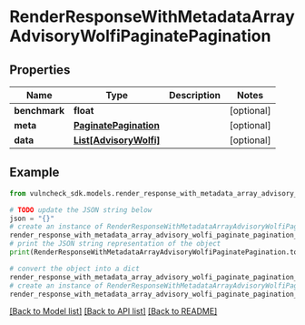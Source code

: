 # RenderResponseWithMetadataArrayAdvisoryWolfiPaginatePagination


## Properties

Name | Type | Description | Notes
------------ | ------------- | ------------- | -------------
**benchmark** | **float** |  | [optional] 
**meta** | [**PaginatePagination**](PaginatePagination.md) |  | [optional] 
**data** | [**List[AdvisoryWolfi]**](AdvisoryWolfi.md) |  | [optional] 

## Example

```python
from vulncheck_sdk.models.render_response_with_metadata_array_advisory_wolfi_paginate_pagination import RenderResponseWithMetadataArrayAdvisoryWolfiPaginatePagination

# TODO update the JSON string below
json = "{}"
# create an instance of RenderResponseWithMetadataArrayAdvisoryWolfiPaginatePagination from a JSON string
render_response_with_metadata_array_advisory_wolfi_paginate_pagination_instance = RenderResponseWithMetadataArrayAdvisoryWolfiPaginatePagination.from_json(json)
# print the JSON string representation of the object
print(RenderResponseWithMetadataArrayAdvisoryWolfiPaginatePagination.to_json())

# convert the object into a dict
render_response_with_metadata_array_advisory_wolfi_paginate_pagination_dict = render_response_with_metadata_array_advisory_wolfi_paginate_pagination_instance.to_dict()
# create an instance of RenderResponseWithMetadataArrayAdvisoryWolfiPaginatePagination from a dict
render_response_with_metadata_array_advisory_wolfi_paginate_pagination_from_dict = RenderResponseWithMetadataArrayAdvisoryWolfiPaginatePagination.from_dict(render_response_with_metadata_array_advisory_wolfi_paginate_pagination_dict)
```
[[Back to Model list]](../README.md#documentation-for-models) [[Back to API list]](../README.md#documentation-for-api-endpoints) [[Back to README]](../README.md)


